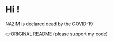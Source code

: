 # Hi !

NAZIM is declared dead by the COVID-19

👉[ORIGINAL README](https://github.com/nazimboudeffa/nazimboudeffa/blob/main/README-more.md) (please support my code)
